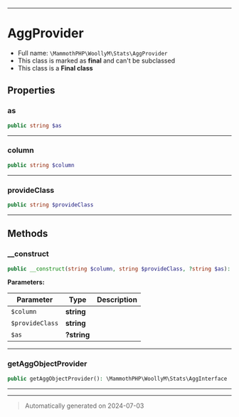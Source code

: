 ***

# AggProvider





* Full name: `\MammothPHP\WoollyM\Stats\AggProvider`
* This class is marked as **final** and can't be subclassed
* This class is a **Final class**



## Properties


### as



```php
public string $as
```






***

### column



```php
public string $column
```






***

### provideClass



```php
public string $provideClass
```






***

## Methods


### __construct



```php
public __construct(string $column, string $provideClass, ?string $as): mixed
```








**Parameters:**

| Parameter | Type | Description |
|-----------|------|-------------|
| `$column` | **string** |  |
| `$provideClass` | **string** |  |
| `$as` | **?string** |  |





***

### getAggObjectProvider



```php
public getAggObjectProvider(): \MammothPHP\WoollyM\Stats\AggInterface
```












***


***
> Automatically generated on 2024-07-03
